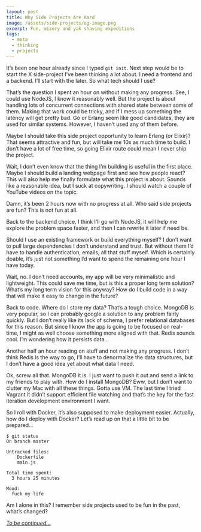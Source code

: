 ```yaml
---
layout: post
title: Why Side Projects Are Hard
image: /assets/side-projects/og-image.png
excerpt: Fun, misery and yak shaving expeditions
tags:
  - meta
  - thinking
  - projects
---
```


It’s been one hour already since I typed `git init`. Next step would be to start the X side-project I've been thinking a lot about. I need a frontend and a backend. I’ll start with the later. So what tech should I use?

That’s the question I spent an hour on without making any progress. See, I could use NodeJS, I know it reasonably well. But the project is about handling lots of concurrent connections with shared state between some of them. Making that work could be tricky, and if I mess up something the latency will get pretty bad. Go or Erlang seem like good candidates, they are used for similar systems. However, I haven’t used any of them before.

Maybe I should take this side project opportunity to learn Erlang (or Elixir)? That seems attractive and fun, but will take me 10x as much time to build. I don’t have a lot of free time, so going Elixir route could mean I never ship the project.

Wait, I don’t even know that the thing I’m building is useful in the first place. Maybe I should build a landing webpage first and see how people react? This will also help me finally formulate what this project is about. Sounds like a reasonable idea, but I suck at copywriting. I should watch a couple of YouTube videos on the topic.

Damn, it’s been 2 hours now with no progress at all. Who said side projects are fun? This is not fun at all.

Back to the backend choice. I think I’ll go with NodeJS, it will help me explore the problem space faster, and then I can rewrite it later if need be.

Should I use an existing framework or build everything myself? I don’t want to pull large dependencies I don’t understand and trust. But without them I’d have to handle authentication, emails, all that stuff myself. Which is certainly doable, it’s just not something I’d want to spend the remaining one hour I have today.

Wait, no. I don’t need accounts, my app will be very minimalistic and lightweight. This could save me time, but is this a proper long term solution? What’s my long term vision for this anyway? How do I build code in a way that will make it easy to change in the future?

Back to code. Where do I store my data? That’s a tough choice. MongoDB is very popular, so I can probably google a solution to any problem fairly quickly. But I don’t really like its lack of schema, I prefer relational databases for this reason. But since I know the app is going to be focused on real-time, I might as well choose something more aligned with that. Redis sounds cool. I’m wondering how it persists data…

Another half an hour reading on stuff and not making any progress. I don’t think Redis is the way to go, I’ll have to denormalize the data structures, but I don’t have a good idea yet about what data I need.

Ok, screw all that. MongoDB it is. I just want to push it out and send a link to my friends to play with. How do I install MongoDB? Eww, but I don’t want to clutter my Mac with all these things. Gotta use VM. The last time I tried Vagrant it didn’t support efficient file watching and that’s the key for the fast iteration development environment I want.

So I roll with Docker, it’s also supposed to make deployment easier. Actually, how do I deploy with Docker? Let’s read up on that a little bit to be prepared…

```
$ git status
On branch master

Untracked files:
    Dockerfile
    main.js

Total time spent:
  3 hours 25 minutes

Mood:
  fuck my life
```

Am I alone in this? I remember side projects used to be fun in the past, what’s changed?

[_To be continued…_](/no-constraints-no-fun)

